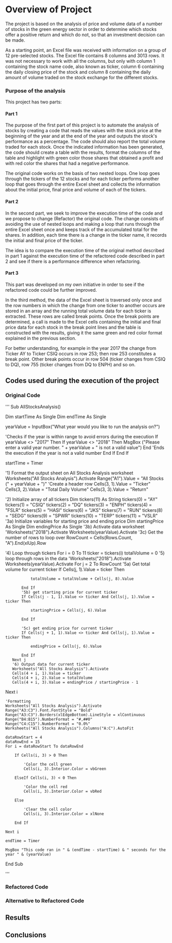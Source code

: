 # Overview of Project

The project is based on the analysis of price and volume data of a number of stocks in the green energy sector in order to determine which stocks offer a positive return and which do not, so that an investment decision can be made.

As a starting point, an Excel file was received with information on a group of 12 pre-selected stocks.  The Excel file contains 8 columns and 3013 rows.  It was not necessary to work with all the columns, but only with column 1 containing the stock name code, also known as ticker, column 6 containing the daily closing price of the stock and column 8 containing the daily amount of volume traded on the stock exchange for the different stocks.

### Purpose of the analysis

This project has two parts:

#### Part 1
The purpose of the first part of this project is to automate the analysis of stocks by creating a code that reads the values with the stock price at the beginning of the year and at the end of the year and outputs the stock's performance as a percentage.  The code should also report the total volume traded for each stock.  Once the indicated information has been generated, the code should create a table with the results, format the columns of the table and highlight with green color those shares that obtained a profit and with red color the shares that had a negative performance.

The original code works on the basis of two nested loops.  One loop goes through the tickers of the 12 stocks and for each ticker performs another loop that goes through the entire Excel sheet and collects the information about the initial price, final price and volume of each of the tickers.

#### Part 2
In the second part, we seek to improve the execution time of the code and we propose to change (Refactor) the original code.  The change consists of avoiding the use of nested loops and making a loop that runs through the entire Excel sheet once and keeps track of the accumulated total for the shares.  In addition, each time there is a change in the ticker name, it records the initial and final price of the ticker.

The idea is to compare the execution time of the original method described in part 1 against the execution time of the refactored code described in part 2 and see if there is a performance difference when refactoring.

#### Part 3
This part was developed on my own initiative in order to see if the refactored code could be further improved.

In the third method, the data of the Excel sheet is traversed only once and the row numbers in which the change from one ticker to another occurs are stored in an array and the running total volume data for each ticker is extracted.  These rows are called break points.  Once the break points are determined, a call is made to the Excel cells containing the initial and final price data for each stock in the break point lines and the table is constructed with the results, giving it the same green and red color format explained in the previous section.

For better understanding, for example in the year 2017 the change from Ticker AY to Ticker CSIQ occurs in row 253; then row 253 constitutes a break point.  Other break points occur in row 504 (ticker changes from CSIQ to DQ), row 755 (ticker changes from DQ to ENPH) and so on.

## Codes used during the execution of the project

### Original Code
'''
Sub AllStocksAnalysis()

   Dim startTime As Single
   Dim endTime As Single
   
   yearValue = InputBox("What year would you like to run the analysis on?")
      
   'Checks if the year is within range to avoid errors during  the execution
   If yearValue <> "2017" Then
    If yearValue <> "2018" Then
        MsgBox ("Please enter a valid year number. " + yearValue + " is not a valid value")
        End 'Ends the execution if the year is not a valid number
    End If
   End If
        
   startTime = Timer
           
   '1) Format the output sheet on All Stocks Analysis worksheet
   Worksheets("All Stocks Analysis").Activate
   Range("A1").Value = "All Stocks (" + yearValue + ")"
   'Create a header row
   Cells(3, 1).Value = "Ticker"
   Cells(3, 2).Value = "Total Daily Volume"
   Cells(3, 3).Value = "Return"

   '2) Initialize array of all tickers
   Dim tickers(11) As String
   tickers(0) = "AY"
   tickers(1) = "CSIQ"
   tickers(2) = "DQ"
   tickers(3) = "ENPH"
   tickers(4) = "FSLR"
   tickers(5) = "HASI"
   tickers(6) = "JKS"
   tickers(7) = "RUN"
   tickers(8) = "SEDG"
   tickers(9) = "SPWR"
   tickers(10) = "TERP"
   tickers(11) = "VSLR"
   '3a) Initialize variables for starting price and ending price
   Dim startingPrice As Single
   Dim endingPrice As Single
   '3b) Activate data worksheet
   'Worksheets("2018").Activate
   Worksheets(yearValue).Activate
   '3c) Get the number of rows to loop over
   RowCount = Cells(Rows.Count, "A").End(xlUp).Row

   '4) Loop through tickers
   For i = 0 To 11
       ticker = tickers(i)
       totalVolume = 0
       '5) loop through rows in the data
       'Worksheets("2018").Activate
       Worksheets(yearValue).Activate
       For j = 2 To RowCount
           '5a) Get total volume for current ticker
           If Cells(j, 1).Value = ticker Then

               totalVolume = totalVolume + Cells(j, 8).Value

           End If
           '5b) get starting price for current ticker
           If Cells(j - 1, 1).Value <> ticker And Cells(j, 1).Value = ticker Then

               startingPrice = Cells(j, 6).Value

           End If

           '5c) get ending price for current ticker
           If Cells(j + 1, 1).Value <> ticker And Cells(j, 1).Value = ticker Then

               endingPrice = Cells(j, 6).Value

           End If
       Next j
       '6) Output data for current ticker
       Worksheets("All Stocks Analysis").Activate
       Cells(4 + i, 1).Value = ticker
       Cells(4 + i, 2).Value = totalVolume
       Cells(4 + i, 3).Value = endingPrice / startingPrice - 1

   Next i
    
    'Formatting
    Worksheets("All Stocks Analysis").Activate
    Range("A3:C3").Font.FontStyle = "Bold"
    Range("A3:C3").Borders(xlEdgeBottom).LineStyle = xlContinuous
    Range("B4:B15").NumberFormat = "#,##0"
    Range("C4:C15").NumberFormat = "0.0%"
    Worksheets("All Stocks Analysis").Columns("A:C").AutoFit
    
    dataRowStart = 4
    dataRowEnd = 15
    For i = dataRowStart To dataRowEnd

        If Cells(i, 3) > 0 Then

            'Color the cell green
            Cells(i, 3).Interior.Color = vbGreen

        ElseIf Cells(i, 3) < 0 Then

            'Color the cell red
            Cells(i, 3).Interior.Color = vbRed

        Else

            'Clear the cell color
            Cells(i, 3).Interior.Color = xlNone

        End If

    Next i
   
    endTime = Timer
         
    MsgBox "This code ran in " & (endTime - startTime) & " seconds for the year " & (yearValue)


End Sub

'''


### Refactored Code


### Alternative to Refactored Code



## Results

## Conclusions



